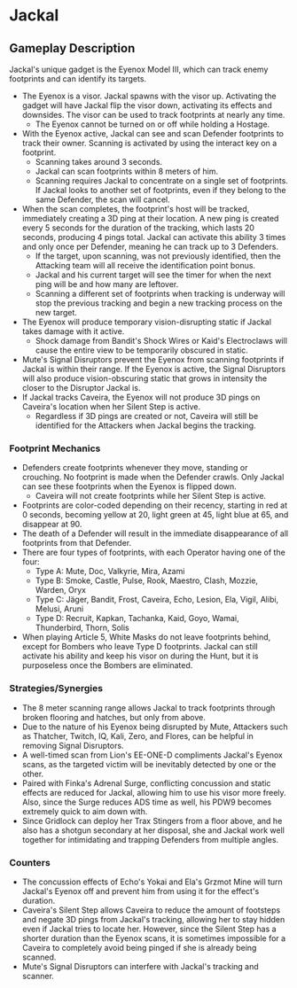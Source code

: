 # Jackal

## Gameplay Description

Jackal's unique gadget is the Eyenox Model III, which can track enemy footprints and can identify its targets.

- The Eyenox is a visor. Jackal spawns with the visor up. Activating the gadget will have Jackal flip the visor down, activating its effects and downsides. The visor can be used to track footprints at nearly any time.
  - The Eyenox cannot be turned on or off while holding a Hostage.
- With the Eyenox active, Jackal can see and scan Defender footprints to track their owner. Scanning is activated by using the interact key on a footprint.
  - Scanning takes around 3 seconds.
  - Jackal can scan footprints within 8 meters of him.
  - Scanning requires Jackal to concentrate on a single set of footprints. If Jackal looks to another set of footprints, even if they belong to the same Defender, the scan will cancel.
- When the scan completes, the footprint's host will be tracked, immediately creating a 3D ping at their location. A new ping is created every 5 seconds for the duration of the tracking, which lasts 20 seconds, producing 4 pings total. Jackal can activate this ability 3 times and only once per Defender, meaning he can track up to 3 Defenders.
  - If the target, upon scanning, was not previously identified, then the Attacking team will all receive the identification point bonus.
  - Jackal and his current target will see the timer for when the next ping will be and how many are leftover.
  - Scanning a different set of footprints when tracking is underway will stop the previous tracking and begin a new tracking process on the new target.
- The Eyenox will produce temporary vision-disrupting static if Jackal takes damage with it active.
  - Shock damage from Bandit's Shock Wires or Kaid's Electroclaws will cause the entire view to be temporarily obscured in static.
- Mute's Signal Disruptors prevent the Eyenox from scanning footprints if Jackal is within their range. If the Eyenox is active, the Signal Disruptors will also produce vision-obscuring static that grows in intensity the closer to the Disruptor Jackal is.
- If Jackal tracks Caveira, the Eyenox will not produce 3D pings on Caveira's location when her Silent Step is active.
  - Regardless if 3D pings are created or not, Caveira will still be identified for the Attackers when Jackal begins the tracking.

### Footprint Mechanics

- Defenders create footprints whenever they move, standing or crouching. No footprint is made when the Defender crawls. Only Jackal can see these footprints when the Eyenox is flipped down.
  - Caveira will not create footprints while her Silent Step is active.
- Footprints are color-coded depending on their recency, starting in red at 0 seconds, becoming yellow at 20, light green at 45, light blue at 65, and disappear at 90.
- The death of a Defender will result in the immediate disappearance of all footprints from that Defender.
- There are four types of footprints, with each Operator having one of the four:
  - Type A: Mute, Doc, Valkyrie, Mira, Azami
  - Type B: Smoke, Castle, Pulse, Rook, Maestro, Clash, Mozzie, Warden, Oryx
  - Type C: Jäger, Bandit, Frost, Caveira, Echo, Lesion, Ela, Vigil, Alibi, Melusi, Aruni
  - Type D: Recruit, Kapkan, Tachanka, Kaid, Goyo, Wamai, Thunderbird, Thorn, Solis
- When playing Article 5, White Masks do not leave footprints behind, except for Bombers who leave Type D footprints. Jackal can still activate his ability and keep his visor on during the Hunt, but it is purposeless once the Bombers are eliminated.

### Strategies/Synergies

- The 8 meter scanning range allows Jackal to track footprints through broken flooring and hatches, but only from above.
- Due to the nature of his Eyenox being disrupted by Mute, Attackers such as Thatcher, Twitch, IQ, Kali, Zero, and Flores, can be helpful in removing Signal Disruptors.
- A well-timed scan from Lion's EE-ONE-D compliments Jackal's Eyenox scans, as the targeted victim will be inevitably detected by one or the other.
- Paired with Finka's Adrenal Surge, conflicting concussion and static effects are reduced for Jackal, allowing him to use his visor more freely. Also, since the Surge reduces ADS time as well, his PDW9 becomes extremely quick to aim down with.
- Since Gridlock can deploy her Trax Stingers from a floor above, and he also has a shotgun secondary at her disposal, she and Jackal work well together for intimidating and trapping Defenders from multiple angles.

### Counters

- The concussion effects of Echo's Yokai and Ela's Grzmot Mine will turn Jackal's Eyenox off and prevent him from using it for the effect's duration.
- Caveira's Silent Step allows Caveira to reduce the amount of footsteps and negate 3D pings from Jackal's tracking, allowing her to stay hidden even if Jackal tries to locate her. However, since the Silent Step has a shorter duration than the Eyenox scans, it is sometimes impossible for a Caveira to completely avoid being pinged if she is already being scanned.
- Mute's Signal Disruptors can interfere with Jackal's tracking and scanner.
